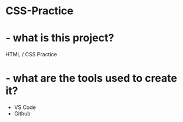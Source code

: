 # CSS-Practice

#  - what is this project? 
HTML / CSS Practice 

#  - what are the tools used to create it?
 + VS Code
 + Github
